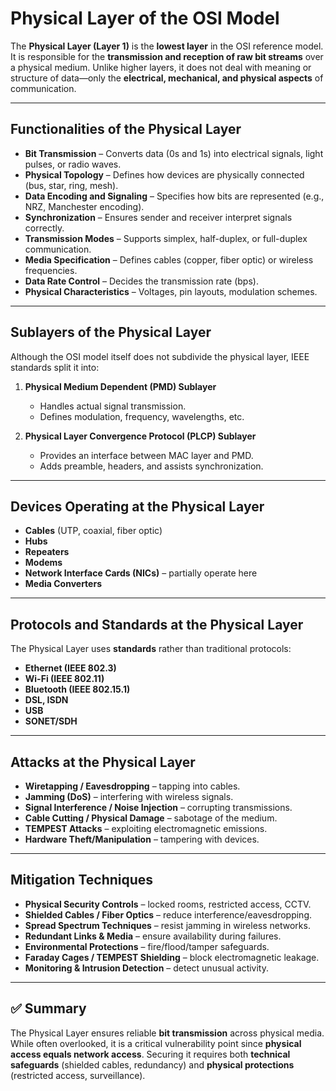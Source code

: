 # Physical Layer of the OSI Model

The **Physical Layer (Layer 1)** is the **lowest layer** in the OSI reference model. It is responsible for the **transmission and reception of raw bit streams** over a physical medium. Unlike higher layers, it does not deal with meaning or structure of data—only the **electrical, mechanical, and physical aspects** of communication.

---

## Functionalities of the Physical Layer
- **Bit Transmission** – Converts data (0s and 1s) into electrical signals, light pulses, or radio waves.  
- **Physical Topology** – Defines how devices are physically connected (bus, star, ring, mesh).  
- **Data Encoding and Signaling** – Specifies how bits are represented (e.g., NRZ, Manchester encoding).  
- **Synchronization** – Ensures sender and receiver interpret signals correctly.  
- **Transmission Modes** – Supports simplex, half-duplex, or full-duplex communication.  
- **Media Specification** – Defines cables (copper, fiber optic) or wireless frequencies.  
- **Data Rate Control** – Decides the transmission rate (bps).  
- **Physical Characteristics** – Voltages, pin layouts, modulation schemes.

---

## Sublayers of the Physical Layer
Although the OSI model itself does not subdivide the physical layer, IEEE standards split it into:

1. **Physical Medium Dependent (PMD) Sublayer**  
   - Handles actual signal transmission.  
   - Defines modulation, frequency, wavelengths, etc.  

2. **Physical Layer Convergence Protocol (PLCP) Sublayer**  
   - Provides an interface between MAC layer and PMD.  
   - Adds preamble, headers, and assists synchronization.  

---

## Devices Operating at the Physical Layer
- **Cables** (UTP, coaxial, fiber optic)  
- **Hubs**  
- **Repeaters**  
- **Modems**  
- **Network Interface Cards (NICs)** – partially operate here  
- **Media Converters**

---

## Protocols and Standards at the Physical Layer
The Physical Layer uses **standards** rather than traditional protocols:

- **Ethernet (IEEE 802.3)**  
- **Wi-Fi (IEEE 802.11)**  
- **Bluetooth (IEEE 802.15.1)**  
- **DSL, ISDN**  
- **USB**  
- **SONET/SDH**

---

## Attacks at the Physical Layer
- **Wiretapping / Eavesdropping** – tapping into cables.  
- **Jamming (DoS)** – interfering with wireless signals.  
- **Signal Interference / Noise Injection** – corrupting transmissions.  
- **Cable Cutting / Physical Damage** – sabotage of the medium.  
- **TEMPEST Attacks** – exploiting electromagnetic emissions.  
- **Hardware Theft/Manipulation** – tampering with devices.  

---

## Mitigation Techniques
- **Physical Security Controls** – locked rooms, restricted access, CCTV.  
- **Shielded Cables / Fiber Optics** – reduce interference/eavesdropping.  
- **Spread Spectrum Techniques** – resist jamming in wireless networks.  
- **Redundant Links & Media** – ensure availability during failures.  
- **Environmental Protections** – fire/flood/tamper safeguards.  
- **Faraday Cages / TEMPEST Shielding** – block electromagnetic leakage.  
- **Monitoring & Intrusion Detection** – detect unusual activity.  

---

## ✅ Summary
The Physical Layer ensures reliable **bit transmission** across physical media. While often overlooked, it is a critical vulnerability point since **physical access equals network access**. Securing it requires both **technical safeguards** (shielded cables, redundancy) and **physical protections** (restricted access, surveillance).
